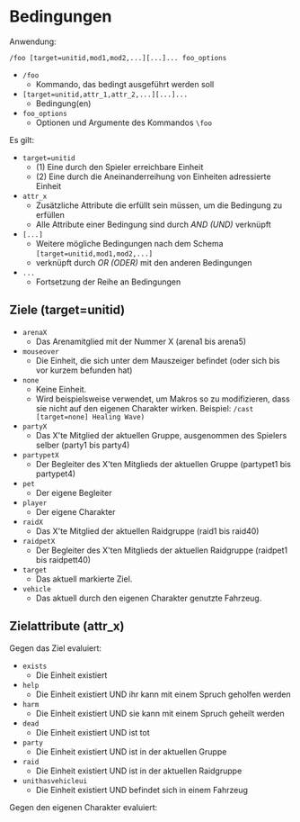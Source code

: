 # Bedingungen

Anwendung:

```
/foo [target=unitid,mod1,mod2,...][...]... foo_options
```

* `/foo`
  * Kommando, das bedingt ausgeführt werden soll 
* `[target=unitid,attr_1,attr_2,...][...]...`
  * Bedingung(en)
* `foo_options`
  * Optionen und Argumente des Kommandos `\foo`

Es gilt:

* `target=unitid`
  * (1) Eine durch den Spieler erreichbare Einheit
  * (2) Eine durch die Aneinanderreihung von Einheiten adressierte Einheit
* `attr_x`
  * Zusätzliche Attribute die erfüllt sein müssen, um die Bedingung zu erfüllen
  * Alle Attribute einer Bedingung sind durch *AND (UND)* verknüpft
* `[...]`
  * Weitere mögliche Bedingungen nach dem Schema `[target=unitid,mod1,mod2,...]`
  * verknüpft durch *OR (ODER)* mit den anderen Bedingungen
* `...`
  * Fortsetzung der Reihe an Bedingungen

## Ziele (target=unitid)

* `arenaX`
  * Das Arenamitglied mit der Nummer X (arena1 bis arena5)
* `mouseover` 
  * Die Einheit, die sich unter dem Mauszeiger befindet (oder sich bis vor kurzem befunden hat)
* `none`
  * Keine Einheit.
  * Wird beispielsweise verwendet, um Makros so zu modifizieren, dass sie nicht auf den eigenen Charakter wirken. Beispiel: `/cast [target=none] Healing Wave)`
* `partyX` 
  * Das X'te Mitglied der aktuellen Gruppe, ausgenommen des Spielers selber (party1 bis party4)
* `partypetX` 
  * Der Begleiter des X'ten Mitglieds der aktuellen Gruppe (partypet1 bis partypet4)
* `pet` 
  * Der eigene Begleiter
* `player`
  * Der eigene Charakter
* `raidX` 
  * Das X'te Mitglied der aktuellen Raidgruppe (raid1 bis raid40)
* `raidpetX` 
  * Der Begleiter des X'ten Mitglieds der aktuellen Raidgruppe (raidpet1 bis raidpett40)
* `target`
  * Das aktuell markierte Ziel.
* `vehicle` 
  * Das aktuell durch den eigenen Charakter genutzte Fahrzeug.

## Zielattribute (attr_x)

Gegen das Ziel evaluiert:

* `exists`
  * Die Einheit existiert
* `help`
  * Die Einheit existiert UND ihr kann mit einem Spruch geholfen werden
* `harm`
  * Die Einheit existiert UND sie kann mit einem Spruch geheilt werden
* `dead`
  * Die Einheit existiert UND ist tot
* `party`
  * Die Einheit existiert UND ist in der aktuellen Gruppe
* `raid`
  * Die Einheit existiert UND ist in der aktuellen Raidgruppe
* `unithasvehicleui`
  * Die Einheit existiert UND befindet sich in einem Fahrzeug

Gegen den eigenen Charakter evaluiert:


